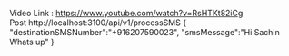 Video Link : https://www.youtube.com/watch?v=RsHTKt82iCg
<br>
Post   http://localhost:3100/api/v1/processSMS
{
    "destinationSMSNumber":"+916207590023",
	  "smsMessage":"Hi Sachin Whats up"
}
